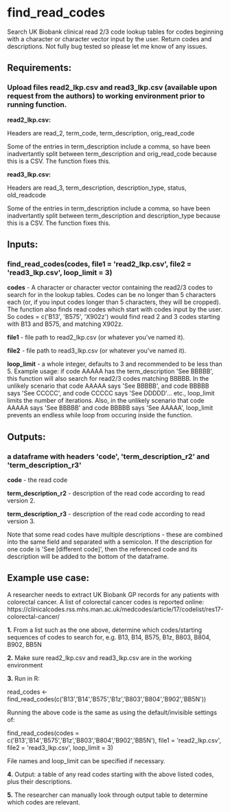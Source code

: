 # find_read_codes
Search UK Biobank clinical read 2/3 code lookup tables for codes beginning with a character or character vector input by the user. Return codes and descriptions. Not fully bug tested so please let me know of any issues.


<h2>Requirements:</h2> <h3>Upload files read2_lkp.csv and read3_lkp.csv (available upon request from the authors) to working environment prior to running function.</h3>
<b>read2_lkp.csv:</b></p>
Headers are read_2, term_code, term_description, orig_read_code</p>
Some of the entries in term_description include a comma, so have been inadvertantly split between term_description and orig_read_code because this is a CSV. The function fixes this.</p>
<b>read3_lkp.csv:</b></p>
Headers are read_3, term_description, description_type, status, old_readcode</p>
Some of the entries in term_description include a comma, so have been inadvertantly split between term_description and description_type because this is a CSV. The function fixes this.</p>

<h2>Inputs:</h2> <h3>find_read_codes(codes, file1 = 'read2_lkp.csv', file2 = 'read3_lkp.csv', loop_limit = 3)</h3>
<b>codes</b> - A character or character vector containing the read2/3 codes to search for in the lookup tables. Codes can be no longer than 5 characters each (or, if you input codes longer than 5 characters, they will be cropped). The function also finds read codes which start with codes input by the user. So codes = c('B13', 'B575', 'X902z') would find read 2 and 3 codes starting with B13 and B575, and matching X902z.</p>
<b>file1</b> - file path to read2_lkp.csv (or whatever you've named it).</p>
<b>file2</b> - file path to read3_lkp.csv (or whatever you've named it).</p>
<b>loop_limit</b> - a whole integer, defaults to 3 and recommended to be less than 5. Example usage: if code AAAAA has the term_description 'See BBBBB', this function will also search for read2/3 codes matching BBBBB. In the unlikely scenario that code AAAAA says 'See BBBBB', and code BBBBB says 'See CCCCC', and code CCCCC says 'See DDDDD'... etc., loop_limit limits the number of iterations. Also, in the unlikely scenario that code AAAAA says 'See BBBBB' and code BBBBB says 'See AAAAA', loop_limit prevents an endless while loop from occuring inside the function.</p>

<h2>Outputs:</h2> <h3>a dataframe with headers 'code', 'term_description_r2' and 'term_description_r3'</h3>
<b>code</b> - the read code</p>
<b>term_description_r2</b> - description of the read code according to read version 2.</p>
<b>term_description_r3</b> - description of the read code according to read version 3.</p>
Note that some read codes have multiple descriptions - these are combined into the same field and separated with a semicolon. If the description for one code is 'See [different code]', then the referenced code and its description will be added to the bottom of the dataframe.</p>

<h2>Example use case:</h2>
A researcher needs to extract UK Biobank GP records for any patients with colorectal cancer. A list of colorectal cancer codes is reported online: https://clinicalcodes.rss.mhs.man.ac.uk/medcodes/article/17/codelist/res17-colorectal-cancer/ </p>
<b>1.</b> From a list such as the one above, determine which codes/starting sequences of codes to search for, e.g. B13, B14, B575, B1z, B803, B804, B902, BB5N</p>
<b>2.</b> Make sure read2_lkp.csv and read3_lkp.csv are in the working environment</p>
<b>3.</b> Run in R:</p>
read_codes <- find_read_codes(c('B13','B14','B575','B1z','B803','B804','B902','BB5N'))</p>
  Running the above code is the same as using the default/invisible settings of:</p>
  find_read_codes(codes = c('B13','B14','B575','B1z','B803','B804','B902','BB5N'), file1 = 'read2_lkp.csv', file2 = 'read3_lkp.csv', loop_limit = 3)</p>
  File names and loop_limit can be specified if necessary.</p>
<b>4.</b> Output: a table of any read codes starting with the above listed codes, plus their descriptions.</p>
<b>5.</b> The researcher can manually look through output table to determine which codes are relevant.</p>
